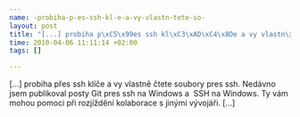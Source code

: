 ```yaml
--- 
name: -probiha-p-es-ssh-kl-e-a-vy-vlastn-tete-so-
layout: post
title: "[...] probiha p\xC5\x99es ssh kl\xC3\xAD\xC4\x8De a vy vlastn\xC4\x9B \xC4\x8Dtete so..."
time: 2010-04-06 11:11:14 +02:00
tags: []

---
```

[...] probiha přes ssh klíče a vy vlastně čtete soubory pres ssh. Nedávno jsem publikoval posty Git pres ssh na Windows a  SSH na Windows. Ty vám mohou pomoci při rozjíždění kolaborace s jinými vývojáři. [...]
